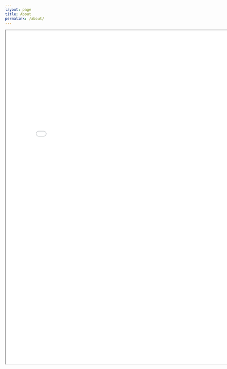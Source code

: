 ```yaml
---
layout: page
title: About
permalink: /about/
---
```

<iframe src="/assets/mortamet_resume_2022.pdf" height="1100" width="800"></iframe>
